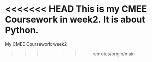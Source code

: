 <<<<<<< HEAD
This is my CMEE Coursework in week2. It is about Python.
=======
My CMEE Coursework week2
>>>>>>> remotes/origin/main
